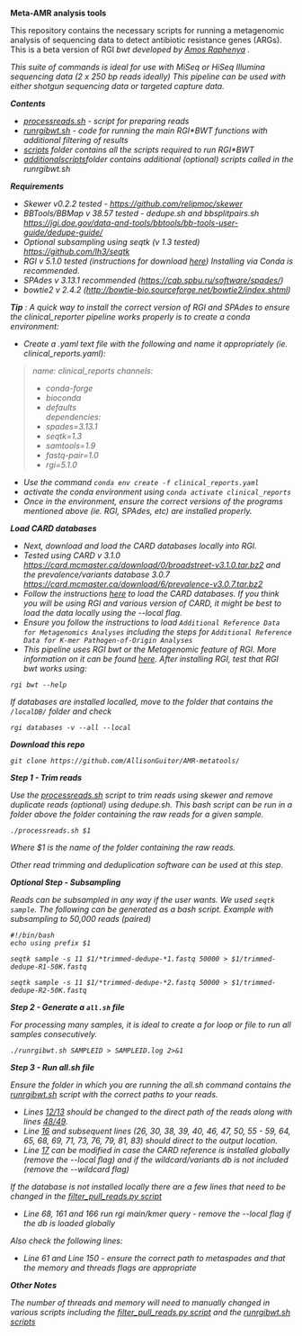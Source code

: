 **Meta-AMR analysis tools**

This repository contains the necessary scripts for running a metagenomic analysis of sequencing data to detect antibiotic resistance genes (ARGs). This is a beta version of RGI <i>bwt<i> developed by [Amos Raphenya](https://github.com/raphenya) . 

This suite of commands is ideal for use with MiSeq or HiSeq Illumina sequencing data (2 x 250 bp reads ideally)
This pipeline can be used with either shotgun sequencing data or targeted capture data. 

**Contents**
- [processreads.sh](./processreads.sh) - script for preparing reads
- [runrgibwt.sh](./runrgibwt.sh) - code for running the main RGI*BWT functions with additional filtering of results 
- [scripts](scripts) folder contains all the scripts required to run RGI*BWT
- [additionalscripts](additionalscripts)folder contains additional (optional) scripts called in the runrgibwt.sh 


**Requirements**

- Skewer v0.2.2 tested - https://github.com/relipmoc/skewer 
- BBTools/BBMap v 38.57 tested - dedupe.sh and bbsplitpairs.sh https://jgi.doe.gov/data-and-tools/bbtools/bb-tools-user-guide/dedupe-guide/ 
- Optional subsampling using seqtk (v 1.3 tested) https://github.com/lh3/seqtk
- RGI v 5.1.0 tested (instructions for download [here](https://github.com/arpcard/rgi)) Installing via Conda is recommended.
- SPAdes v 3.13.1 recommended (https://cab.spbu.ru/software/spades/)
- bowtie2 v 2.4.2  (http://bowtie-bio.sourceforge.net/bowtie2/index.shtml)

**Tip** : A quick way to install the correct version of RGI and SPAdes to ensure the clinical_reporter pipeline works properly is to create a conda environment:
- Create a .yaml text file with the following and name it appropriately (ie. clinical_reports.yaml): 
> name: clinical_reports
> channels:       
>   - conda-forge 
>   - bioconda    
>   - defaults  
> dependencies:    
>   - spades=3.13.1
>   - seqtk=1.3
>   - samtools=1.9
>   - fastq-pair=1.0
>   - rgi=5.1.0
- Use the command `conda env create -f clinical_reports.yaml`
- activate the conda environment using `conda activate clinical_reports`
- Once in the environment, ensure the correct versions of the programs mentioned above (ie. RGI, SPAdes, etc) are installed properly. 

**Load CARD databases**
- Next, download and load the CARD databases locally into RGI. 
-   Tested using CARD v 3.1.0 https://card.mcmaster.ca/download/0/broadstreet-v3.1.0.tar.bz2 and the prevalence/variants database 3.0.7 https://card.mcmaster.ca/download/6/prevalence-v3.0.7.tar.bz2 
- Follow the instructions [here](https://github.com/arpcard/rgi#id42) to load the CARD databases. If you think you will be using RGI and various version of CARD, it might be best to load the data locally using the --local flag. 
- Ensure you follow the instructions to load `Additional Reference Data for Metagenomics Analyses` including the steps for `Additional Reference Data for K-mer Pathogen-of-Origin Analyses`
- This pipeline uses RGI <i>bwt<i> or the Metagenomic feature of RGI. More information on it can be found [here](https://github.com/arpcard/rgi#id51). After installing RGI, test that RGI <i>bwt<i> works using: 
```
rgi bwt --help
```
If databases are installed localled, move to the folder that contains the `/localDB/` folder and check
```
rgi databases -v --all --local
```
**Download this repo**
```
git clone https://github.com/AllisonGuitor/AMR-metatools/
```
 
**Step 1 - Trim reads**

Use the [processreads.sh](processreads.sh) script to trim reads using skewer and remove duplicate reads (optional) using dedupe.sh. 
This bash script can be run in a folder above the folder containing the raw reads for a given sample. 

```
./processreads.sh $1
``` 

Where $1 is the name of the folder containing the raw reads. 

Other read trimming and deduplication software can be used at this step. 

**Optional Step - Subsampling**

Reads can be subsampled in any way if the user wants. We used `seqtk sample`. The following can be generated as a bash script. Example with subsampling to 50,000 reads (paired)

```
#!/bin/bash
echo using prefix $1
 
seqtk sample -s 11 $1/*trimmed-dedupe-*1.fastq 50000 > $1/trimmed-dedupe-R1-50K.fastq

seqtk sample -s 11 $1/*trimmed-dedupe-*2.fastq 50000 > $1/trimmed-dedupe-R2-50K.fastq
```

**Step 2 - Generate a `all.sh` file**

For processing many samples, it is ideal to create a for loop or file to run all samples consecutively. 

```
./runrgibwt.sh SAMPLEID > SAMPLEID.log 2>&1
```

**Step 3 - Run all.sh file**

Ensure the folder in which you are running the all.sh command contains the [runrgibwt.sh](runrgibwt.sh) script with the correct paths to your reads. 

- Lines [12/13](runrgibwt.sh#L12) should be changed to the direct path of the reads along with lines [48/49](runrgibwt.sh#L48). 
- Line [16](runrgibwt.sh#L16) and subsequent lines (26, 30, 38, 39, 40, 46, 47, 50, 55 - 59, 64, 65, 68, 69, 71, 73, 76, 79, 81, 83) should direct to the output location. 
- Line [17](runrgibwt.sh#L17) can be modified in case the CARD reference is installed globally (remove the --local flag) and if the wildcard/variants db is not included (remove the --wildcard flag)

If the database is not installed locally there are a few lines that need to be changed in the [filter_pull_reads.py script](scripts/filter_pull_reads.py)

- Line 68, 161 and 166 run rgi main/kmer query - remove the --local flag if the db is loaded globally

Also check the following lines: 
- Line 61 and Line 150 - ensure the correct path to metaspades and that the memory and threads flags are appropriate


**Other Notes**

The number of threads and memory will need to manually changed in various scripts including the [filter_pull_reads.py script](scripts/filter_pull_reads.py) and the [runrgibwt.sh scripts](runrgibwt.sh)




